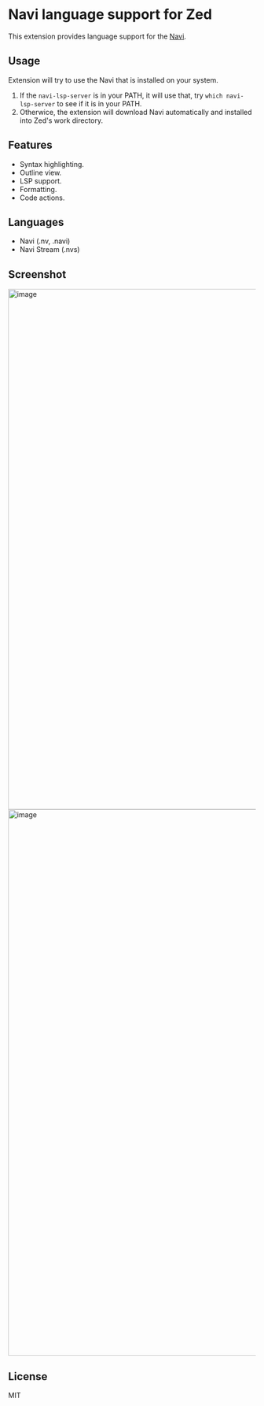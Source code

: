 # Navi language support for Zed

This extension provides language support for the [Navi](https://navi-lang.org).

## Usage

Extension will try to use the Navi that is installed on your system.

1. If the `navi-lsp-server` is in your PATH, it will use that, try `which navi-lsp-server` to see if it is in your PATH.
2. Otherwice, the extension will download Navi automatically and installed into Zed's work directory.

## Features

- Syntax highlighting.
- Outline view.
- LSP support.
- Formatting.
- Code actions.

## Languages

- Navi (.nv, .navi)
- Navi Stream (.nvs)

## Screenshot

<img width="1058" alt="image" src="https://github.com/navi-language/zed-navi/assets/5518/cb98c2bf-f6f7-4f98-94c4-014c1fd164b2">

<img width="1110" alt="image" src="https://github.com/navi-language/zed-navi/assets/5518/5fda451e-e930-4da2-b4d7-ee8bd873d9ad">

## License

MIT
